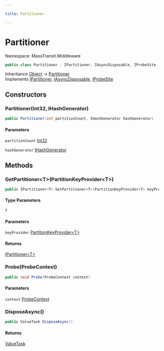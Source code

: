 ```yaml
---

title: Partitioner

---
```


# Partitioner

Namespace: MassTransit.Middleware

```csharp
public class Partitioner : IPartitioner, IAsyncDisposable, IProbeSite
```

Inheritance [Object](https://learn.microsoft.com/en-us/dotnet/api/system.object) → [Partitioner](../masstransit-middleware/partitioner)<br/>
Implements [IPartitioner](../masstransit/ipartitioner), [IAsyncDisposable](https://learn.microsoft.com/en-us/dotnet/api/system.iasyncdisposable), [IProbeSite](../../masstransit-abstractions/masstransit/iprobesite)

## Constructors

### **Partitioner(Int32, IHashGenerator)**

```csharp
public Partitioner(int partitionCount, IHashGenerator hashGenerator)
```

#### Parameters

`partitionCount` [Int32](https://learn.microsoft.com/en-us/dotnet/api/system.int32)<br/>

`hashGenerator` [IHashGenerator](../masstransit-middleware/ihashgenerator)<br/>

## Methods

### **GetPartitioner\<T\>(PartitionKeyProvider\<T\>)**

```csharp
public IPartitioner<T> GetPartitioner<T>(PartitionKeyProvider<T> keyProvider)
```

#### Type Parameters

`T`<br/>

#### Parameters

`keyProvider` [PartitionKeyProvider\<T\>](../masstransit/partitionkeyprovider-1)<br/>

#### Returns

[IPartitioner\<T\>](../masstransit/ipartitioner-1)<br/>

### **Probe(ProbeContext)**

```csharp
public void Probe(ProbeContext context)
```

#### Parameters

`context` [ProbeContext](../../masstransit-abstractions/masstransit/probecontext)<br/>

### **DisposeAsync()**

```csharp
public ValueTask DisposeAsync()
```

#### Returns

[ValueTask](https://learn.microsoft.com/en-us/dotnet/api/system.threading.tasks.valuetask)<br/>
